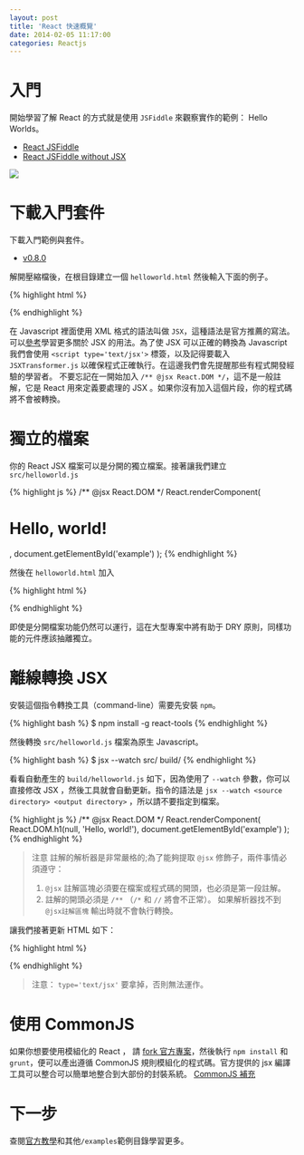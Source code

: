 ```yaml
---
layout: post
title: 'React 快速概覽'
date: 2014-02-05 11:17:00
categories: Reactjs
---
```


# 入門
開始學習了解 React 的方式就是使用 `JSFiddle` 來觀察實作的範例： Hello Worlds。

* [React JSFiddle](http://jsfiddle.net/vjeux/kb3gN/)
* [React JSFiddle without JSX](http://jsfiddle.net/vjeux/VkebS/)

![](http://i.imgur.com/Q4kFTzL.png)

# 下載入門套件
下載入門範例與套件。
* [v0.8.0](http://facebook.github.io/react/downloads/react-0.8.0.zip)

解開壓縮檔後，在根目錄建立一個 `helloworld.html` 然後輸入下面的例子。

{% highlight html %}
<!DOCTYPE html>
<html>
  <head>
    <script src="build/react.js"></script>
    <script src="build/JSXTransformer.js"></script>
  </head>
  <body>
    <div id="example"></div>
    <script type="text/jsx">
      /** @jsx React.DOM */
      React.renderComponent(
        <h1>Hello, world!</h1>,
        document.getElementById('example')
      );
    </script>
  </body>
</html>
{% endhighlight %}

在 Javascript 裡面使用 XML 格式的語法叫做 `JSX`，這種語法是官方推薦的寫法。可以[參考](http://facebook.github.io/react/docs/jsx-in-depth.html)學習更多關於 JSX 的用法。為了使 JSX 可以正確的轉換為 Javascript 我們會使用 `<script type='text/jsx'>` 標簽，以及記得要載入 `JSXTransformer.js` 以確保程式正確執行。在這邊我們會先提醒那些有程式開發經驗的學習者。
不要忘記在一開始加入 `/** @jsx React.DOM */`，這不是一般註解，它是 React 用來定義要處理的 JSX 。如果你沒有加入這個片段，你的程式碼將不會被轉換。

# 獨立的檔案
你的 React JSX 檔案可以是分開的獨立檔案。接著讓我們建立 `src/helloworld.js`

{% highlight js %}
/** @jsx React.DOM */
React.renderComponent(
  <h1>Hello, world!</h1>,
  document.getElementById('example')
);
{% endhighlight %}

然後在 `helloworld.html` 加入

{% highlight html %}
<script type="text/jsx" src="src/helloworld.js"></script>
{% endhighlight %}

即使是分開檔案功能仍然可以運行，這在大型專案中將有助于 DRY 原則，同樣功能的元件應該抽離獨立。

# 離線轉換 JSX
安裝這個指令轉換工具（command-line）需要先安裝 `npm`。

{% highlight bash %}
$ npm install -g react-tools
{% endhighlight %}

然後轉換 `src/helloworld.js` 檔案為原生 Javascript。

{% highlight bash %}
$ jsx --watch src/ build/
{% endhighlight %}

看看自動產生的 `build/helloworld.js` 如下，因為使用了 `--watch` 參數，你可以直接修改 JSX ，然後工具就會自動更新。指令的語法是 `jsx --watch <source directory> <output directory>` ，所以請不要指定到檔案。

{% highlight js %}
/** @jsx React.DOM */
React.renderComponent(
  React.DOM.h1(null, 'Hello, world!'),
  document.getElementById('example')
);
{% endhighlight %}

> 注意
> 註解的解析器是非常嚴格的;為了能夠提取 `@jsx` 修飾子，兩件事情必須遵守：
> 1. `@jsx` 註解區塊必須要在檔案或程式碼的開頭，也必須是第一段註解。
> 2. 註解的開頭必須是 `/**` （`/*` 和 `//` 將會不正常）。
> 如果解析器找不到 `@jsx註解區塊` 輸出時就不會執行轉換。 

讓我們接著更新 HTML 如下：

{% highlight html %}
<!DOCTYPE html>
<html>
  <head>
    <title>Hello React!</title>
    <script src="build/react.js"></script>
    <!-- No need for JSXTransformer! -->
  </head>
  <body>
    <div id="example"></div>
    <script src="build/helloworld.js"></script>
  </body>
</html>
{% endhighlight %}

> 注意： `type='text/jsx'` 要拿掉，否則無法運作。

# 使用 CommonJS
如果你想要使用模組化的 React ， 請 [fork 官方專案](http://github.com/facebook/react)，然後執行 `npm install` 和 `grunt`，便可以產出遵循 CommonJS 規則模組化的程式碼。官方提供的 jsx 編譯工具可以整合可以簡單地整合到大部份的封裝系統。
[CommonJS 補充](http://www.grati.org/?p=165)

# 下一步
查閱[官方教學](http://facebook.github.io/react/docs/tutorial.html)和其他`/examples`範例目錄學習更多。
